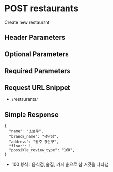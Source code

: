 # POST restaurants

Create new restaurant


## Header Parameters


## Optional Parameters


## Required Parameters


## Request URL Snippet

- /restaurants/


## Simple Response

```{.json}
{
  "name": "소보쿠",
  "branch_name": "첨단점",
  "address": "광주 광산구",
  "floor": 1,
  "possible_review_type": "100",
}
```

* 100 형식 : 음식점, 술집, 카페 순으로 참 거짓을 나타냄